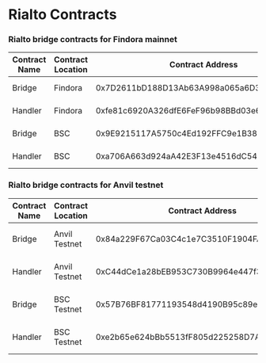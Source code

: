 # Rialto Contracts

### Rialto bridge contracts for Findora mainnet[​](https://wiki.findora.org/docs/Reference-Dapps/rialto-bridge/rialto-contracts#rialto-bridge-contracts-for-findora-mainnet) <a href="#rialto-bridge-contracts-for-findora-mainnet" id="rialto-bridge-contracts-for-findora-mainnet"></a>

| Contract Name | Contract Location | Contract Address                           | Bridge Name |
| ------------- | ----------------- | ------------------------------------------ | ----------- |
| Bridge        | Findora           | 0x7D2611bD188D13Ab63A998a065a6D3B362093313 | Rialto-BSC  |
| Handler       | Findora           | 0xfe81c6920A326dfE6FeF96b98BBd03e60522422B | Rialto-BSC  |
| Bridge        | BSC               | 0x9E9215117A5750c4Ed192FFC9e1B381Ed443DDEC | Rialto-BSC  |
| Handler       | BSC               | 0xa706A663d924aA42E3F13e4516dC54621AE75af6 | Rialto-BSC  |

### Rialto bridge contracts for Anvil testnet[​](https://wiki.findora.org/docs/Reference-Dapps/rialto-bridge/rialto-contracts#rialto-bridge-contracts-for-anvil-testnet) <a href="#rialto-bridge-contracts-for-anvil-testnet" id="rialto-bridge-contracts-for-anvil-testnet"></a>

| Contract Name | Contract Location | Contract Address                           | Bridge Name      |
| ------------- | ----------------- | ------------------------------------------ | ---------------- |
| Bridge        | Anvil Testnet     | 0x84a229F67Ca03C4c1e7C3510F1904FA2C088F8D3 | Rialto-BSC-Anvil |
| Handler       | Anvil Testnet     | 0xC44dCe1a28bEB953C730B9964e447f3A429F990b | Rialto-BSC-Anvil |
| Bridge        | BSC Testnet       | 0x57B76BF81771193548d4190B95c89edF256B8599 | Rialto-BSC-Anvil |
| Handler       | BSC Testnet       | 0xe2b65e624bBb5513fF805d225258D7A92b0f62C4 | Rialto-BSC-Anvil |

